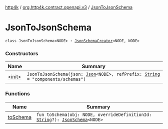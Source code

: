 [http4k](../../index.md) / [org.http4k.contract.openapi.v3](../index.md) / [JsonToJsonSchema](./index.md)

# JsonToJsonSchema

`class JsonToJsonSchema<NODE> : `[`JsonSchemaCreator`](../../org.http4k.util/-json-schema-creator/index.md)`<NODE, NODE>`

### Constructors

| Name | Summary |
|---|---|
| [&lt;init&gt;](-init-.md) | `JsonToJsonSchema(json: `[`Json`](../../org.http4k.format/-json/index.md)`<NODE>, refPrefix: `[`String`](https://kotlinlang.org/api/latest/jvm/stdlib/kotlin/-string/index.html)` = "components/schemas")` |

### Functions

| Name | Summary |
|---|---|
| [toSchema](to-schema.md) | `fun toSchema(obj: NODE, overrideDefinitionId: `[`String`](https://kotlinlang.org/api/latest/jvm/stdlib/kotlin/-string/index.html)`?): `[`JsonSchema`](../../org.http4k.util/-json-schema/index.md)`<NODE>` |
